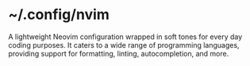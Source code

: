 # ~/.config/nvim

A lightweight Neovim configuration wrapped in soft tones for every day coding
purposes. It caters to a wide range of programming languages, providing support for
formatting, linting, autocompletion, and more.

